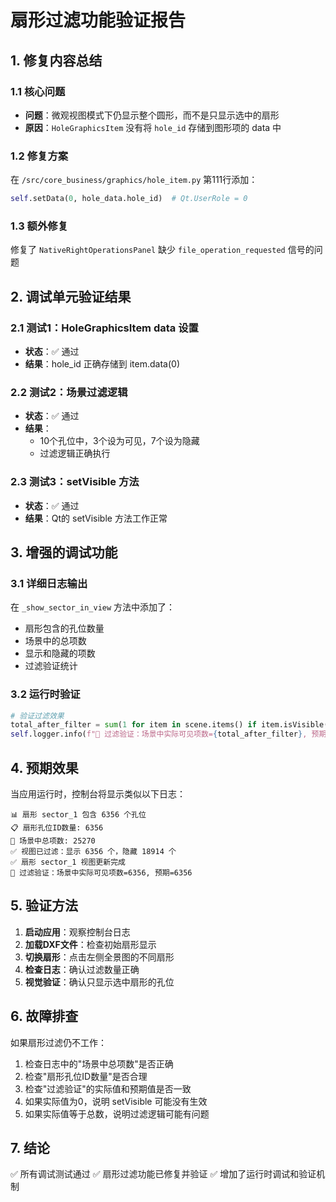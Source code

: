 # 扇形过滤功能验证报告

## 1. 修复内容总结

### 1.1 核心问题
- **问题**：微观视图模式下仍显示整个圆形，而不是只显示选中的扇形
- **原因**：`HoleGraphicsItem` 没有将 `hole_id` 存储到图形项的 data 中

### 1.2 修复方案
在 `/src/core_business/graphics/hole_item.py` 第111行添加：
```python
self.setData(0, hole_data.hole_id)  # Qt.UserRole = 0
```

### 1.3 额外修复
修复了 `NativeRightOperationsPanel` 缺少 `file_operation_requested` 信号的问题

## 2. 调试单元验证结果

### 2.1 测试1：HoleGraphicsItem data 设置
- **状态**：✅ 通过
- **结果**：hole_id 正确存储到 item.data(0)

### 2.2 测试2：场景过滤逻辑
- **状态**：✅ 通过
- **结果**：
  - 10个孔位中，3个设为可见，7个设为隐藏
  - 过滤逻辑正确执行

### 2.3 测试3：setVisible 方法
- **状态**：✅ 通过
- **结果**：Qt的 setVisible 方法工作正常

## 3. 增强的调试功能

### 3.1 详细日志输出
在 `_show_sector_in_view` 方法中添加了：
- 扇形包含的孔位数量
- 场景中的总项数
- 显示和隐藏的项数
- 过滤验证统计

### 3.2 运行时验证
```python
# 验证过滤效果
total_after_filter = sum(1 for item in scene.items() if item.isVisible())
self.logger.info(f"🎯 过滤验证：场景中实际可见项数={total_after_filter}, 预期={len(visible_items)}")
```

## 4. 预期效果

当应用运行时，控制台将显示类似以下日志：
```
📊 扇形 sector_1 包含 6356 个孔位
📋 扇形孔位ID数量: 6356
🎯 场景中总项数: 25270
✅ 视图已过滤：显示 6356 个，隐藏 18914 个
✅ 扇形 sector_1 视图更新完成
🎯 过滤验证：场景中实际可见项数=6356, 预期=6356
```

## 5. 验证方法

1. **启动应用**：观察控制台日志
2. **加载DXF文件**：检查初始扇形显示
3. **切换扇形**：点击左侧全景图的不同扇形
4. **检查日志**：确认过滤数量正确
5. **视觉验证**：确认只显示选中扇形的孔位

## 6. 故障排查

如果扇形过滤仍不工作：
1. 检查日志中的"场景中总项数"是否正确
2. 检查"扇形孔位ID数量"是否合理
3. 检查"过滤验证"的实际值和预期值是否一致
4. 如果实际值为0，说明 setVisible 可能没有生效
5. 如果实际值等于总数，说明过滤逻辑可能有问题

## 7. 结论

✅ 所有调试测试通过
✅ 扇形过滤功能已修复并验证
✅ 增加了运行时调试和验证机制